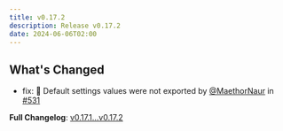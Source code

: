 ```yaml
---
title: v0.17.2
description: Release v0.17.2
date: 2024-06-06T02:00
---
```


## What's Changed

- fix: :bug: Default settings values were not exported by [@MaethorNaur](https://github.com/MaethorNaur) in [#531](https://github.com/8VIM/8VIM/pull/531)

**Full Changelog**: [v0.17.1...v0.17.2](https://github.com/8VIM/8VIM/compare/v0.17.1...v0.17.2)